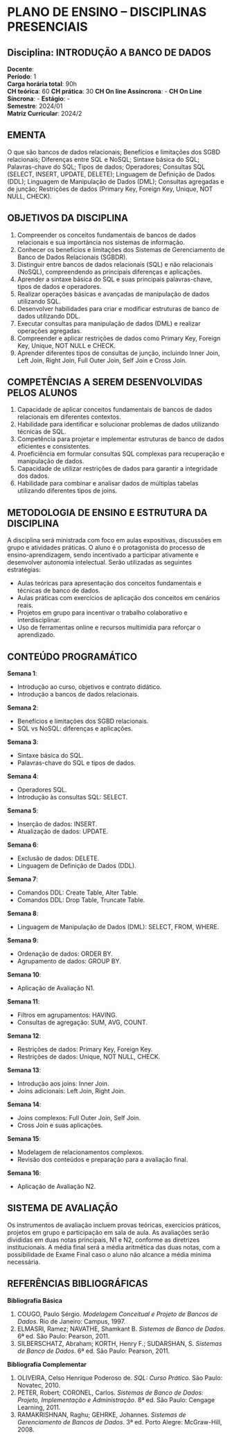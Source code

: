 
# PLANO DE ENSINO – DISCIPLINAS PRESENCIAIS

## Disciplina: INTRODUÇÃO A BANCO DE DADOS
**Docente**:  
**Período**: 1  
**Carga horária total**: 90h  
**CH teórica**: 60    **CH prática**: 30      **CH On line Assíncrona**: -        **CH On Line Síncrona**: -         **Estágio**: -  
**Semestre**: 2024/01  
**Matriz Curricular**: 2024/2  

## EMENTA
O que são bancos de dados relacionais; Benefícios e limitações dos SGBD relacionais; Diferenças entre SQL e NoSQL; Sintaxe básica do SQL; Palavras-chave do SQL; Tipos de dados; Operadores; Consultas SQL (SELECT, INSERT, UPDATE, DELETE); Linguagem de Definição de Dados (DDL); Linguagem de Manipulação de Dados (DML); Consultas agregadas e de junção; Restrições de dados (Primary Key, Foreign Key, Unique, NOT NULL, CHECK).

## OBJETIVOS DA DISCIPLINA
1. Compreender os conceitos fundamentais de bancos de dados relacionais e sua importância nos sistemas de informação.
2. Conhecer os benefícios e limitações dos Sistemas de Gerenciamento de Banco de Dados Relacionais (SGBDR).
3. Distinguir entre bancos de dados relacionais (SQL) e não relacionais (NoSQL), compreendendo as principais diferenças e aplicações.
4. Aprender a sintaxe básica do SQL e suas principais palavras-chave, tipos de dados e operadores.
5. Realizar operações básicas e avançadas de manipulação de dados utilizando SQL.
6. Desenvolver habilidades para criar e modificar estruturas de banco de dados utilizando DDL.
7. Executar consultas para manipulação de dados (DML) e realizar operações agregadas.
8. Compreender e aplicar restrições de dados como Primary Key, Foreign Key, Unique, NOT NULL e CHECK.
9. Aprender diferentes tipos de consultas de junção, incluindo Inner Join, Left Join, Right Join, Full Outer Join, Self Join e Cross Join.

## COMPETÊNCIAS A SEREM DESENVOLVIDAS PELOS ALUNOS
1. Capacidade de aplicar conceitos fundamentais de bancos de dados relacionais em diferentes contextos.
2. Habilidade para identificar e solucionar problemas de dados utilizando técnicas de SQL.
3. Competência para projetar e implementar estruturas de banco de dados eficientes e consistentes.
4. Proeficiência em formular consultas SQL complexas para recuperação e manipulação de dados.
5. Capacidade de utilizar restrições de dados para garantir a integridade dos dados.
6. Habilidade para combinar e analisar dados de múltiplas tabelas utilizando diferentes tipos de joins.

## METODOLOGIA DE ENSINO E ESTRUTURA DA DISCIPLINA
A disciplina será ministrada com foco em aulas expositivas, discussões em grupo e atividades práticas. O aluno é o protagonista do processo de ensino-aprendizagem, sendo incentivado a participar ativamente e desenvolver autonomia intelectual. Serão utilizadas as seguintes estratégias:
- Aulas teóricas para apresentação dos conceitos fundamentais e técnicas de banco de dados.
- Aulas práticas com exercícios de aplicação dos conceitos em cenários reais.
- Projetos em grupo para incentivar o trabalho colaborativo e interdisciplinar.
- Uso de ferramentas online e recursos multimídia para reforçar o aprendizado.

## CONTEÚDO PROGRAMÁTICO

**Semana 1**: 
- Introdução ao curso, objetivos e contrato didático.
- Introdução a bancos de dados relacionais.

**Semana 2**: 
- Benefícios e limitações dos SGBD relacionais.
- SQL vs NoSQL: diferenças e aplicações.

**Semana 3**: 
- Sintaxe básica do SQL.
- Palavras-chave do SQL e tipos de dados.

**Semana 4**: 
- Operadores SQL.
- Introdução às consultas SQL: SELECT.

**Semana 5**: 
- Inserção de dados: INSERT.
- Atualização de dados: UPDATE.

**Semana 6**: 
- Exclusão de dados: DELETE.
- Linguagem de Definição de Dados (DDL).

**Semana 7**: 
- Comandos DDL: Create Table, Alter Table.
- Comandos DDL: Drop Table, Truncate Table.

**Semana 8**: 
- Linguagem de Manipulação de Dados (DML): SELECT, FROM, WHERE.

**Semana 9**: 
- Ordenação de dados: ORDER BY.
- Agrupamento de dados: GROUP BY.

**Semana 10**: 
- Aplicação de Avaliação N1.

**Semana 11**: 
- Filtros em agrupamentos: HAVING.
- Consultas de agregação: SUM, AVG, COUNT.

**Semana 12**: 
- Restrições de dados: Primary Key, Foreign Key.
- Restrições de dados: Unique, NOT NULL, CHECK.

**Semana 13**: 
- Introdução aos joins: Inner Join.
- Joins adicionais: Left Join, Right Join.

**Semana 14**: 
- Joins complexos: Full Outer Join, Self Join.
- Cross Join e suas aplicações.

**Semana 15**: 
- Modelagem de relacionamentos complexos.
- Revisão dos conteúdos e preparação para a avaliação final.

**Semana 16**: 
- Aplicação de Avaliação N2.

## SISTEMA DE AVALIAÇÃO
Os instrumentos de avaliação incluem provas teóricas, exercícios práticos, projetos em grupo e participação em sala de aula. As avaliações serão divididas em duas notas principais, N1 e N2, conforme as diretrizes institucionais. A média final será a média aritmética das duas notas, com a possibilidade de Exame Final caso o aluno não alcance a média mínima necessária.

## REFERÊNCIAS BIBLIOGRÁFICAS

**Bibliografia Básica**  
1. COUGO, Paulo Sérgio. *Modelagem Conceitual e Projeto de Bancos de Dados*. Rio de Janeiro: Campus, 1997.  
2. ELMASRI, Ramez; NAVATHE, Shamkant B. *Sistemas de Banco de Dados*. 6ª ed. São Paulo: Pearson, 2011.  
3. SILBERSCHATZ, Abraham; KORTH, Henry F.; SUDARSHAN, S. *Sistemas de Banco de Dados*. 6ª ed. São Paulo: Pearson, 2011.

**Bibliografia Complementar**  
1. OLIVEIRA, Celso Henrique Poderoso de. *SQL: Curso Prático*. São Paulo: Novatec, 2010.  
2. PETER, Robert; CORONEL, Carlos. *Sistemas de Banco de Dados: Projeto, Implementação e Administração*. 8ª ed. São Paulo: Cengage Learning, 2011.  
3. RAMAKRISHNAN, Raghu; GEHRKE, Johannes. *Sistemas de Gerenciamento de Bancos de Dados*. 3ª ed. Porto Alegre: McGraw-Hill, 2008.
